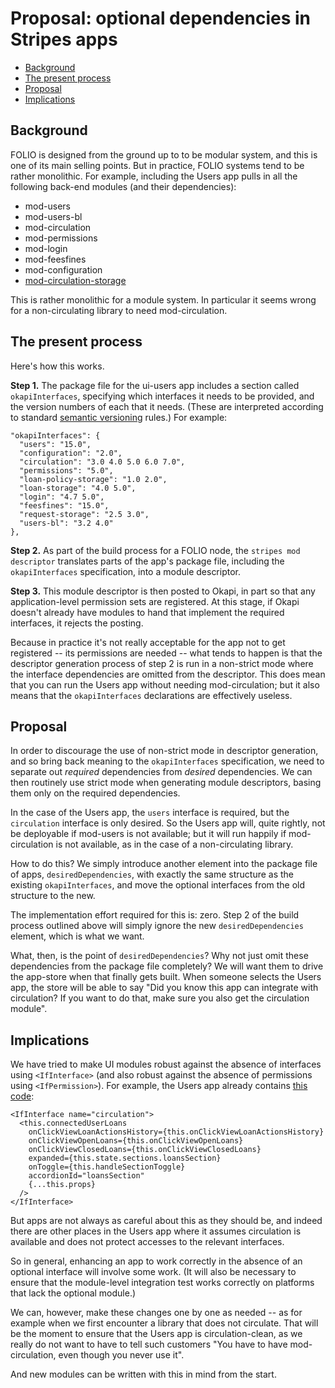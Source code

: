 # Proposal: optional dependencies in Stripes apps

<!-- md2toc -l 2 optional-dependencies-proposal.md -->
* [Background](#background)
* [The present process](#the-present-process)
* [Proposal](#proposal)
* [Implications](#implications)


## Background

FOLIO is designed from the ground up to to be modular system, and this is one of its main selling points. But in practice, FOLIO systems tend to be rather monolithic. For example, including the Users app pulls in all the following back-end modules (and their dependencies):

* mod-users
* mod-users-bl
* mod-circulation
* mod-permissions
* mod-login
* mod-feesfines
* mod-configuration
* [mod-circulation-storage](http://folio-registry.aws.indexdata.com/_/proxy/modules?provide=loan-policy-storage&latest=1)

This is rather monolithic for a module system. In particular it seems wrong for a non-circulating library to need mod-circulation.


## The present process

Here's how this works.

**Step 1.** The package file for the ui-users app includes a section called `okapiInterfaces`, specifying which interfaces it needs to be provided, and the version numbers of each that it needs. (These are interpreted according to standard [semantic versioning](https://semver.org/) rules.) For example:

	"okapiInterfaces": {
	  "users": "15.0",
	  "configuration": "2.0",
	  "circulation": "3.0 4.0 5.0 6.0 7.0",
	  "permissions": "5.0",
	  "loan-policy-storage": "1.0 2.0",
	  "loan-storage": "4.0 5.0",
	  "login": "4.7 5.0",
	  "feesfines": "15.0",
	  "request-storage": "2.5 3.0",
	  "users-bl": "3.2 4.0"
	},

**Step 2.** As part of the build process for a FOLIO node, the `stripes mod descriptor` translates parts of the app's package file, including the `okapiInterfaces` specification, into a module descriptor.

**Step 3.** This module descriptor is then posted to Okapi, in part so that any application-level permission sets are registered. At this stage, if Okapi doesn't already have modules to hand that implement the required interfaces, it rejects the posting.

Because in practice it's not really acceptable for the app not to get registered -- its permissions are needed -- what tends to happen is that the descriptor generation process of step 2 is run in a non-strict mode where the interface dependencies are omitted from the descriptor. This does mean that you can run the Users app without needing mod-circulation; but it also means that the `okapiInterfaces` declarations are effectively useless.


## Proposal

In order to discourage the use of non-strict mode in descriptor generation, and so bring back meaning to the `okapiInterfaces` specification, we need to separate out _required_ dependencies from _desired_ dependencies. We can then routinely use strict mode when generating module descriptors, basing them only on the required dependencies.

In the case of the Users app, the `users` interface is required, but the `circulation` interface is only desired. So the Users app will, quite rightly, not be deployable if mod-users is not available; but it will run happily if mod-circulation is not available, as in the case of a non-circulating library.

How to do this? We simply introduce another element into the package file of apps, `desiredDependencies`, with exactly the same structure as the existing `okapiInterfaces`, and move the optional interfaces from the old structure to the new.

The implementation effort required for this is: zero. Step 2 of the build process outlined above will simply ignore the new `desiredDependencies` element, which is what we want.

What, then, is the point of `desiredDependencies`? Why not just omit these dependencies from the package file completely? We will want them to drive the app-store when that finally gets built. When someone selects the Users app, the store will be able to say "Did you know this app can integrate with circulation? If you want to do that, make sure you also get the circulation module".


## Implications

We have tried to make UI modules robust against the absence of interfaces using `<IfInterface>` (and also robust against the absence of permissions using `<IfPermission>`). For example, the Users app already contains [this code](https://github.com/folio-org/ui-users/blob/28b0d5785ba4b1b86f6c7827251d4394c1c3731c/src/ViewUser.js#L1041-L1051):

	<IfInterface name="circulation">
	  <this.connectedUserLoans
	    onClickViewLoanActionsHistory={this.onClickViewLoanActionsHistory}
	    onClickViewOpenLoans={this.onClickViewOpenLoans}
	    onClickViewClosedLoans={this.onClickViewClosedLoans}
	    expanded={this.state.sections.loansSection}
	    onToggle={this.handleSectionToggle}
	    accordionId="loansSection"
	    {...this.props}
	  />
	</IfInterface>

But apps are not always as careful about this as they should be, and indeed there are other places in the Users app where it assumes circulation is available and does not protect accesses to the relevant interfaces.

So in general, enhancing an app to work correctly in the absence of an optional interface will involve some work. (It will also be necessary to ensure that the module-level integration test works correctly on platforms that lack the optional module.)

We can, however, make these changes one by one as needed -- as for example when we first encounter a library that does not circulate. That will be the moment to ensure that the Users app is circulation-clean, as we really do not want to have to tell such customers "You have to have mod-circulation, even though you never use it".

And new modules can be written with this in mind from the start.



